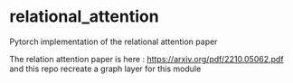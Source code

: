 # relational_attention

Pytorch implementation of the relational attention paper

The relation attention paper is here : https://arxiv.org/pdf/2210.05062.pdf and this repo recreate a graph layer for this module

